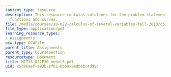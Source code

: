 ```yaml
---
content_type: resource
description: This resource contains solutions for the problem statements related to
  functions and curves.
file: /media/courses/18-022-calculus-of-several-variables-fall-2010/c53969efe93bef81bbb99edbebc4d99c_MIT18_022F10_model5.pdf
file_type: application/pdf
learning_resource_types:
- Assignments
ocw_type: OCWFile
parent_title: Assignments
parent_type: CourseSection
resourcetype: Document
title: MIT18_022F10_model5.pdf
uid: c53969ef-e93b-ef81-bbb9-9edbebc4d99c
---
```

